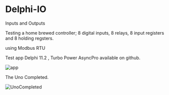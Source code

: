 # Delphi-IO
Inputs and Outputs

Testing a home brewed controller; 8 digital inputs, 8 relays, 8 input registers and 8 holding regsters.

using Modbus RTU

Test app Delphi 11.2 , Turbo Power AsyncPro available on github.




![app](https://user-images.githubusercontent.com/97798670/213790315-f7589c61-ec4e-41f1-b52f-11d0fd944398.jpg)


The Uno Completed.


![UnoCompleted](https://user-images.githubusercontent.com/97798670/213828547-462678ce-2b9c-4ea1-825c-491ad395e2be.jpg)
